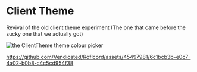 # Client Theme

Revival of the old client theme experiment (The one that came before the sucky one that we actually got)

![the ClientTheme theme colour picker](https://user-images.githubusercontent.com/37855219/230238053-e90b7098-373a-459a-bb8c-c24e82f69270.png)

https://github.com/Vendicated/Roflcord/assets/45497981/6c1bcb3b-e0c7-4a02-b0b8-c4c5cd954f38
